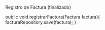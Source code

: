 Registro de Factura (finalizado)

public void registrarFactura(Factura factura){
    facturaRepository.save(factura);
}
